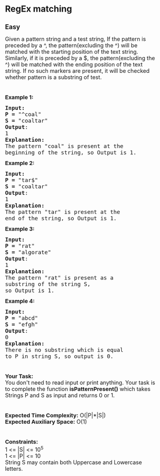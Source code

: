 # RegEx matching
## Easy 
<div class="problem-statement">
                <p></p><p><span style="font-size:18px">Given a pattern string and a test string, If the pattern is preceded by a ^, the pattern(excluding the ^)&nbsp;will be matched with the starting position of the text string. Similarly, if it is preceded by a $, the pattern(excluding the ^)&nbsp;will be matched with the ending position of the text string. If no such markers are present, it will be checked whether pattern is a substring of test.</span></p>

<p>&nbsp;</p>

<p><span style="font-size:18px"><strong>Example 1:</strong></span></p>

<pre><span style="font-size:18px"><strong>Input:
P = </strong>"^coal"
<strong>S = </strong>"coaltar"
<strong>Output</strong>:
1
<strong>Explanation:</strong>
The pattern "coal" is present at the
beginning of the string, so Output is 1.
</span></pre>

<p><span style="font-size:18px"><strong>Example 2:</strong></span></p>

<pre><span style="font-size:18px"><strong>Input:
P = </strong>"tar$"
<strong>S = </strong>"coaltar"
<strong>Output</strong>:
1
<strong>Explanation:</strong> 
The pattern "tar" is present at the
end of the string, so Output is 1.</span></pre>

<p><span style="font-size:18px"><strong>Example 3:</strong></span></p>

<pre><span style="font-size:18px"><strong>Input:
P = </strong>"rat"
<strong>S = </strong>"algorate"
<strong>Output</strong>:
1
<strong>Explanation:</strong>
The pattern "rat" is present as a
substring of the string S,
so Output is 1.</span></pre>

<p><span style="font-size:18px"><strong>Example 4:</strong></span></p>

<pre><span style="font-size:18px"><strong>Input:
P = </strong>"abcd"
<strong>S = </strong>"efgh"
<strong>Output</strong>:
0
<strong>Explanation:</strong>
There is no substring which is equal
to P in string S, so output is 0.</span></pre>

<p>&nbsp;</p>

<p><span style="font-size:18px"><strong>Your Task:</strong><br>
You don't need to read input or print anything. Your task is to complete the function <strong>isPatternPresent()</strong> which takes Strings P and S as input and returns 0 or 1.</span></p>

<p>&nbsp;</p>

<p><span style="font-size:18px"><strong>Expected Time Complexity:</strong> O(|P|*|S|)<br>
<strong>Expected Auxiliary Space:</strong> O(1)</span></p>

<p>&nbsp;</p>

<p><span style="font-size:18px"><strong>Constraints:</strong><br>
1 &lt;= |S| &lt;= 10<sup>5</sup><br>
1 &lt;= |P| &lt;= 10<br>
String S may contain both Uppercase and Lowercase letters.</span></p>
 <p></p>
            </div>